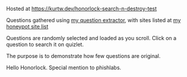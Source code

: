 Hosted at https://kurtw.dev/honorlock-search-n-destroy-test

Questions gathered using [my question extractor](https://github.com/Kurtoid/honorlock-honeypot-question-extractor), with sites listed at [my honeypot site list](https://github.com/Kurtoid/honorlock-honeypot-list)

Questions are randomly selected and loaded as you scroll. Click on a question to search it on quizlet.

The purpose is to demonstrate how few questions are original.

Hello Honorlock. Special mention to phishlabs.

